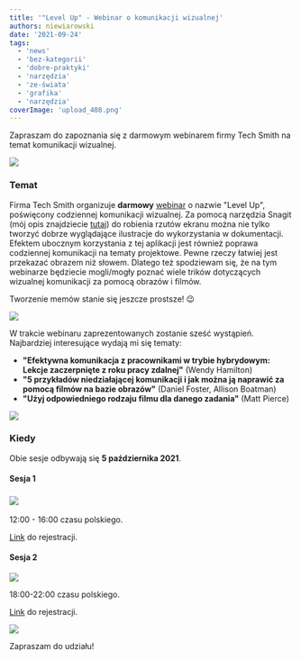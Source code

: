 ```yaml
---
title: '"Level Up" - Webinar o komunikacji wizualnej'
authors: niewiarowski
date: '2021-09-24'
tags:
  - 'news'
  - 'bez-kategorii'
  - 'dobre-praktyki'
  - 'narzędzia'
  - 'ze-świata'
  - 'grafika'
  - 'narzędzia'
coverImage: 'upload_408.png'
---
```


Zapraszam do zapoznania się z darmowym webinarem firmy Tech Smith na temat
komunikacji wizualnej.

<!--truncate-->

![](images/upload_409-300x80.png)

### Temat

Firma Tech Smith organizuje **darmowy**
[webinar](https://discover.techsmith.com/level-up-eastern-time/) o nazwie "Level
Up", poświęcony codziennej komunikacji wizualnej. Za pomocą narzędzia Snagit
(mój opis znajdziecie [tutaj](../snagit-2021-pierwsze-wrazenia/index.md)) do
robienia rzutów ekranu można nie tylko tworzyć dobrze wyglądające ilustracje do
wykorzystania w dokumentacji. Efektem ubocznym korzystania z tej aplikacji jest
również poprawa codziennej komunikacji na tematy projektowe. Pewne rzeczy
łatwiej jest przekazać obrazem niż słowem. Dlatego też spodziewam się, że na tym
webinarze będziecie mogli/mogły poznać wiele trików dotyczących wizualnej
komunikacji za pomocą obrazów i filmów.

Tworzenie memów stanie się jeszcze prostsze! 😉

![](images/upload_415-300x200.png)

W trakcie webinaru zaprezentowanych zostanie sześć wystąpień. Najbardziej
interesujące wydają mi się tematy:

- **"Efektywna komunikacja z pracownikami w trybie hybrydowym: Lekcje
  zaczerpnięte z roku pracy zdalnej"** (Wendy Hamilton)
- **"5 przykładów niedziałającej komunikacji i jak można ją naprawić za pomocą
  filmów na bazie obrazów"** (Daniel Foster, Allison Boatman)
- **"Użyj odpowiedniego rodzaju filmu dla danego zadania"** (Matt Pierce)

![](images/upload_411-300x200.png)

### Kiedy

Obie sesje odbywają się **5 października 2021**.

#### Sesja 1

### ![](images/upload_413-300x201.png)

12:00 - 16:00 czasu polskiego.

[Link](https://discover.techsmith.com/level-up-eastern-time/?utm_source=lead&utm_medium=email&utm_content=levelup&utm_campaign=brandexp&spMailingID=70609590&spUserID=MzY2MzgxMDgxODQ5S0&spJobID=2201629015&spReportId=MjIwMTYyOTAxNQS2)
do rejestracji.

#### Sesja 2

![](images/upload_414-300x200.png)

18:00-22:00 czasu polskiego.

[Link](https://discover.techsmith.com/level-up-greenwich-mean-time/?utm_source=lead&utm_medium=email&utm_content=levelup&utm_campaign=brandexp&spMailingID=70609590&spUserID=MzY2MzgxMDgxODQ5S0&spJobID=2201629015&spReportId=MjIwMTYyOTAxNQS2)
do rejestracji.

![](images/ea0f389cdfff6e3.png)

Zapraszam do udziału!
